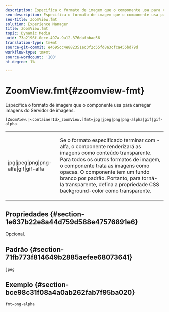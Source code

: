 ```yaml
---
description: Especifica o formato de imagem que o componente usa para carregar imagens do Servidor de imagens.
seo-description: Especifica o formato de imagem que o componente usa para carregar imagens do Servidor de imagens.
seo-title: ZoomView.fmt
solution: Experience Manager
title: ZoomView.fmt
topic: Dynamic Media
uuid: 73a2196f-0ece-497a-9a12-376dafbbae56
translation-type: tm+mt
source-git-commit: e4695cc4e882351ec3f2c55fd8a3cfca455bd79d
workflow-type: tm+mt
source-wordcount: '100'
ht-degree: 1%

---
```



# ZoomView.fmt{#zoomview-fmt}

Especifica o formato de imagem que o componente usa para carregar imagens do Servidor de imagens.

`[ZoomView.|<containerId>_zoomView.]fmt=jpg|jpeg|png|png-alpha|gif|gif-alpha`

<table id="table_441553CD34C94A58A9D7CBF772DEDDB6"> 
 <tbody> 
  <tr> 
   <td colname="col1"> <p> <span class="codeph"> jpg|jpeg|png|png-alfa|gif|gif-alfa</span> </p> </td> 
   <td colname="col2"> <p> Se o formato especificado terminar com <span class="codeph"> -alfa</span>, o componente renderizará as imagens como conteúdo transparente. Para todos os outros formatos de imagem, o componente trata as imagens como opacas. O componente tem um fundo branco por padrão. Portanto, para torná-la transparente, defina a propriedade CSS <span class="codeph"> background-color</span> como <span class="codeph"> transparente</span>. </p> </td> 
  </tr> 
 </tbody> 
</table>

## Propriedades {#section-1e637b22e8a44d759d588e47576891e6}

Opcional.

## Padrão {#section-71fb773f814649b2885aefee68073641}

`jpeg`

## Exemplo {#section-bce98c31f08a4a0ab262fab7f95ba020}

`fmt=png-alpha`
